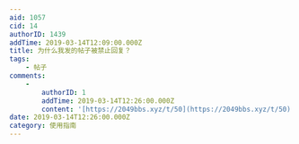 ```yaml
---
aid: 1057
cid: 14
authorID: 1439
addTime: 2019-03-14T12:09:00.000Z
title: 为什么我发的帖子被禁止回复？
tags:
    - 帖子
comments:
    -
        authorID: 1
        addTime: 2019-03-14T12:26:00.000Z
        content: '[https://2049bbs.xyz/t/50](https://2049bbs.xyz/t/50)'
date: 2019-03-14T12:26:00.000Z
category: 使用指南
---
```



